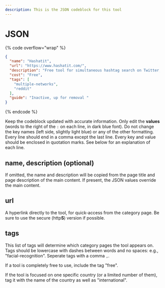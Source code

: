 ```yaml
---
description: This is the JSON codeblock for this tool
---
```


# JSON

{% code overflow="wrap" %}
```json
{
  "name": "Hashatit",
  "url": "https://www.hashatit.com/",
  "description": "Free tool for simultaneous hashtag search on Twitter, Facebook, Instagram, Youtube, Reddit, Flickr and Vimeo, Tumblr. With filter",
  "cost": "Free",
  "tags": [
    "multiple-networks",
    "reddit"
  ],
  "guide": "Inactive, up for removal "
}
```
{% endcode %}

Keep the codeblock updated with accurate information. Only edit the **values** (words to the right of the `:` on each line, in dark blue font). Do not change the key names (left side, slightly light blue) or any of the other formatting. Every line should end in a comma except the last line. Every key and value should be enclosed in quotation marks. See below for an explanation of each line.&#x20;

## name, description (optional)

If omitted, the name and description will be copied from the page title and page description of the main content. If present, the JSON values override the main content.

## url

A hyperlink directly to the tool, for quick-access from the category page. Be sure to use the secure (http**S**) version if possible.

## tags

This list of tags will determine which category pages the tool appears on. Tags should be lowercase with dashes between words and no spaces: e.g., "facial-recognition". Seperate tags with a comma `,`.

If a tool is completely free to use, include the tag "free".

If the tool is focused on one specific country (or a limited number of them), tag it with the name of the country as well as "international".

